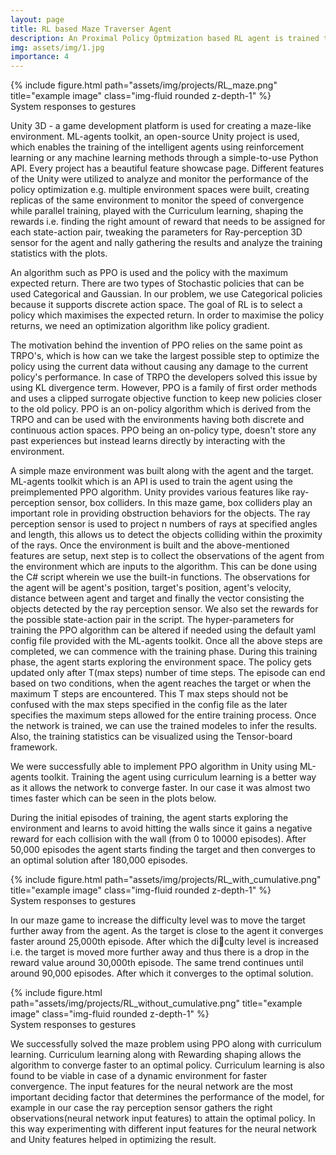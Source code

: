 ```yaml
---
layout: page
title: RL based Maze Traverser Agent  
description: An Proximal Policy Optmization based RL agent is trained to navigate a maze bulti using Unity 3D.
img: assets/img/1.jpg
importance: 4
---
```

<div class="row justify-content-sm-center">
    <div class="col-sm-8 mt-3 mt-md-0">
        {% include figure.html path="assets/img/projects/RL_maze.png" title="example image" class="img-fluid rounded z-depth-1" %}
    </div>
</div>
<div class="caption">
     System responses to gestures
</div>

Unity 3D - a game development platform is used for creating a maze-like environment. ML-agents toolkit, an open-source Unity project is used, which enables the training of the intelligent agents using reinforcement learning or any machine learning methods through a simple-to-use Python API. Every project has a beautiful feature showcase page. Different features of the Unity were utilized to analyze and monitor the performance of the policy optimization e.g. multiple environment spaces were built, creating replicas of the same environment to monitor the speed of convergence while parallel training, played with the Curriculum learning, shaping the rewards i.e. finding the right amount of reward that needs to be assigned for each state-action pair, tweaking the parameters for Ray-perception 3D sensor for the agent and nally gathering the results and analyze the training statistics with the plots.

An algorithm such as PPO is used and the policy with the maximum expected return. There are two types of Stochastic policies that can be used Categorical and Gaussian. In our problem, we use Categorical policies because it supports discrete action space. The goal of RL is to select a policy which maximises the expected return. In order to maximise the policy returns, we need an optimization algorithm like policy gradient.

The motivation behind the invention of PPO relies on the same point as TRPO's, which is how can we take the largest possible step to optimize the policy using the current data without causing any damage to the current policy's performance. In case of TRPO the developers solved this issue by using KL divergence term. However, PPO is a family of first order methods and uses a clipped surrogate objective function to keep new policies closer to the old policy. PPO is an on-policy algorithm which is derived from the TRPO and can be used with the environments having both discrete and continuous action spaces. PPO being an on-policy type, doesn't store any past experiences but instead learns directly by interacting with the environment.

A simple maze environment was built along with the agent and the target. ML-agents toolkit which is an API is used to train the agent using the preimplemented PPO algorithm. Unity provides various features like ray-perception sensor, box colliders. In this maze game, box colliders play an important role in providing obstruction behaviors for the objects. The ray perception sensor is used to project n numbers of rays at specified angles and length, this allows us to detect the objects colliding within the proximity of the rays. Once the environment is built and the above-mentioned features are setup, next step is to collect the observations of the agent from the environment which are inputs to the algorithm. This can be done using the C# script wherein we use the built-in functions. The observations for the agent will be agent's position, target's position, agent's velocity, distance between agent and target and finally the vector consisting the objects detected by the ray perception sensor. We also set the rewards for the possible state-action pair in the script. The hyper-parameters for training the PPO algorithm can be altered if needed using the default yaml config file provided with the ML-agents toolkit. Once all the above steps are completed, we can commence with the training phase. During this training phase, the agent starts exploring the environment space. The policy gets updated only after T(max steps) number of time steps. The episode can end based on two conditions, when the agent reaches the target or when the maximum T steps are encountered. This T max steps should not be confused with the max steps specified in the config file as the later specifies the maximum steps allowed for the entire training process. Once the network is trained, we can use the trained modeles to infer the results. Also, the training statistics can be visualized using the Tensor-board framework.


We were successfully able to implement PPO algorithm in Unity using ML-agents toolkit. Training the agent using curriculum learning is a better way as it allows the network to converge faster. In our case it was almost two times faster which can be seen in the plots below.

During the initial episodes of training, the agent starts exploring the environment and learns to avoid hitting the walls since it gains a negative reward for each collision with the wall (from 0 to 10000 episodes). After 50,000 episodes the agent starts finding the target and then converges to an optimal solution after 180,000 episodes.

<div class="row justify-content-sm-center">
    <div class="col-sm-8 mt-3 mt-md-0">
        {% include figure.html path="assets/img/projects/RL_with_cumulative.png" title="example image" class="img-fluid rounded z-depth-1" %}
    </div>
</div>
<div class="caption">
     System responses to gestures
</div>

In our maze game to increase the difficulty level was to move the target further away from the agent. As the target is close to the agent it converges faster around 25,000th episode. After which the diculty level is increased i.e. the target is moved more further away and thus there is a drop in the reward value around 30,000th episode. The same trend continues until around 90,000 episodes. After which it converges to the optimal solution.

<div class="row justify-content-sm-center">
    <div class="col-sm-8 mt-3 mt-md-0">
        {% include figure.html path="assets/img/projects/RL_without_cumulative.png" title="example image" class="img-fluid rounded z-depth-1" %}
    </div>
</div>
<div class="caption">
     System responses to gestures
</div>

We successfully solved the maze problem using PPO along with curriculum learning. Curriculum learning along with Rewarding shaping allows the algorithm to converge faster to an optimal policy. Curriculum learning is also found to be viable in case of a dynamic environment for faster convergence. The input features for the neural network are the most important deciding factor that determines the performance of the model, for example in our case the ray perception sensor gathers the right observations(neural network input features) to attain the optimal policy. In this way experimenting with different input features for the neural network and Unity features helped in optimizing the result.
